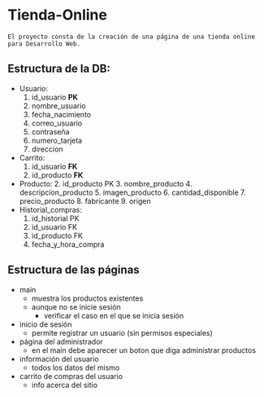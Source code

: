 # Tienda-Online
    El proyecto consta de la creación de una página de una tienda online para Desarrollo Web.
## Estructura de la DB:
* Usuario:
    1. id_usuario **PK**
    2. nombre_usuario
    3. fecha_nacimiento
    4. correo_usuario
    5. contraseña
    6. numero_tarjeta
    7. direccion
* Carrito:
    1. id_usuario **FK**
    2. id_producto **FK**
* Producto:
    2. id_producto PK
    3. nombre_producto
    4. descripcion_producto
    5. imagen_producto
    6. cantidad_disponible
    7. precio_producto
    8. fabricante
    9. origen
* Historial_compras:
    1. id_historial PK
    2. id_usuario FK
    3. id_producto FK
    4. fecha_y_hora_compra
## Estructura de las páginas
* main 
  * muestra los productos existentes
  * aunque no se inicie sesión
    * verificar el caso en el que se inicia sesión
* inicio de sesión
  * permite registrar un usuario (sin permisos especiales)
* página del administrador
  * en el main debe aparecer un boton que diga administrar productos
* información del usuario
  * todos los datos del mismo
* carrito de compras del usuario
  * info acerca del sitio
